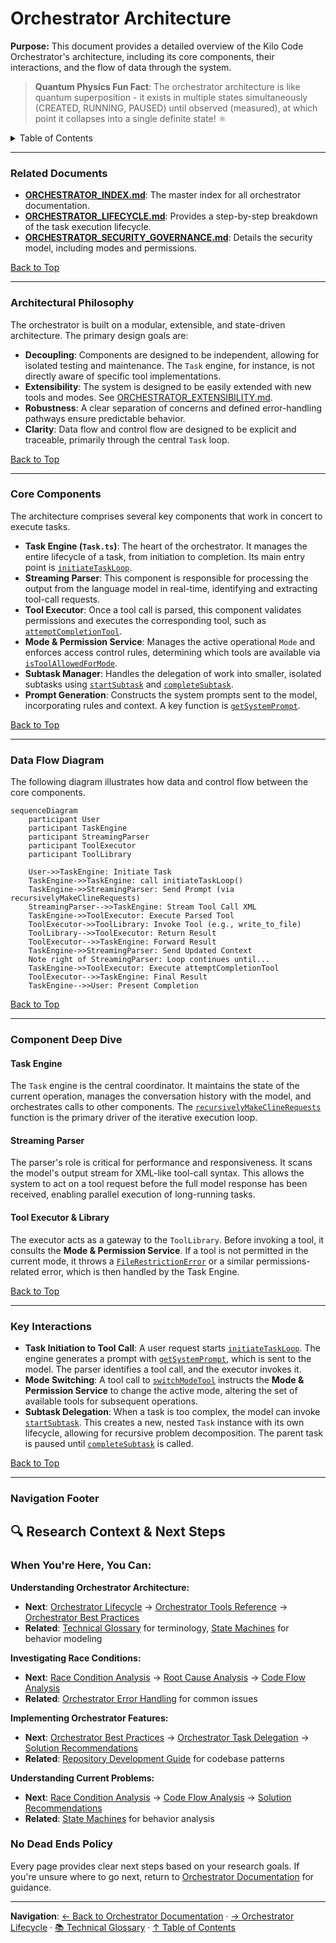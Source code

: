 # Orchestrator Architecture

**Purpose:** This document provides a detailed overview of the Kilo Code Orchestrator's architecture, including its core components, their interactions, and the flow of data through the system.

> **Quantum Physics Fun Fact**: The orchestrator architecture is like quantum superposition - it exists in multiple states simultaneously (CREATED, RUNNING, PAUSED) until observed (measured), at which point it collapses into a single definite state! ⚛️

<details>
<summary>Table of Contents</summary>

- [1. Related Documents](#related-documents)
- [2. Architectural Philosophy](#architectural-philosophy)
- [3. Core Components](#core-components)
- [4. Data Flow Diagram](#data-flow-diagram)
- [5. Component Deep Dive](#component-deep-dive)
- [6. Key Interactions](#key-interactions)
- [7. Navigation Footer](#navigation-footer)

</details>

---

### Related Documents

<a id="related-documents"></a>

- **[ORCHESTRATOR_INDEX.md](ORCHESTRATOR_INDEX.md)**: The master index for all orchestrator documentation.
- **[ORCHESTRATOR_LIFECYCLE.md](ORCHESTRATOR_LIFECYCLE.md)**: Provides a step-by-step breakdown of the task execution lifecycle.
- **[ORCHESTRATOR_SECURITY_GOVERNANCE.md](ORCHESTRATOR_SECURITY_GOVERNANCE.md)**: Details the security model, including modes and permissions.

[Back to Top](#orchestrator-architecture)

---

### Architectural Philosophy

<a id="architectural-philosophy"></a>

The orchestrator is built on a modular, extensible, and state-driven architecture. The primary design goals are:

- **Decoupling**: Components are designed to be independent, allowing for isolated testing and maintenance. The `Task` engine, for instance, is not directly aware of specific tool implementations.
- **Extensibility**: The system is designed to be easily extended with new tools and modes. See [ORCHESTRATOR_EXTENSIBILITY.md](ORCHESTRATOR_EXTENSIBILITY.md).
- **Robustness**: A clear separation of concerns and defined error-handling pathways ensure predictable behavior.
- **Clarity**: Data flow and control flow are designed to be explicit and traceable, primarily through the central `Task` loop.

[Back to Top](#orchestrator-architecture)

---

### Core Components

<a id="core-components"></a>

The architecture comprises several key components that work in concert to execute tasks.

- **Task Engine (`Task.ts`)**: The heart of the orchestrator. It manages the entire lifecycle of a task, from initiation to completion. Its main entry point is [`initiateTaskLoop`](/src/core/task/Task.ts#L1699).
- **Streaming Parser**: This component is responsible for processing the output from the language model in real-time, identifying and extracting tool-call requests.
- **Tool Executor**: Once a tool call is parsed, this component validates permissions and executes the corresponding tool, such as [`attemptCompletionTool`](/src/core/tools/attemptCompletionTool.ts#L35).
- **Mode & Permission Service**: Manages the active operational `Mode` and enforces access control rules, determining which tools are available via [`isToolAllowedForMode`](/src/shared/modes.ts#L167).
- **Subtask Manager**: Handles the delegation of work into smaller, isolated subtasks using [`startSubtask`](/src/core/task/Task.ts#L1628) and [`completeSubtask`](/src/core/task/Task.ts#L1669).
- **Prompt Generation**: Constructs the system prompts sent to the model, incorporating rules and context. A key function is [`getSystemPrompt`](/src/core/task/Task.ts#L2499).

[Back to Top](#orchestrator-architecture)

---

### Data Flow Diagram

<a id="data-flow-diagram"></a>

The following diagram illustrates how data and control flow between the core components.

```mermaid
sequenceDiagram
    participant User
    participant TaskEngine
    participant StreamingParser
    participant ToolExecutor
    participant ToolLibrary

    User->>TaskEngine: Initiate Task
    TaskEngine->>TaskEngine: call initiateTaskLoop()
    TaskEngine->>StreamingParser: Send Prompt (via recursivelyMakeClineRequests)
    StreamingParser-->>TaskEngine: Stream Tool Call XML
    TaskEngine->>ToolExecutor: Execute Parsed Tool
    ToolExecutor->>ToolLibrary: Invoke Tool (e.g., write_to_file)
    ToolLibrary-->>ToolExecutor: Return Result
    ToolExecutor-->>TaskEngine: Forward Result
    TaskEngine->>StreamingParser: Send Updated Context
    Note right of StreamingParser: Loop continues until...
    TaskEngine->>ToolExecutor: Execute attemptCompletionTool
    ToolExecutor-->>TaskEngine: Final Result
    TaskEngine-->>User: Present Completion
```

[Back to Top](#orchestrator-architecture)

---

### Component Deep Dive

<a id="component-deep-dive"></a>

#### Task Engine

The `Task` engine is the central coordinator. It maintains the state of the current operation, manages the conversation history with the model, and orchestrates calls to other components. The [`recursivelyMakeClineRequests`](/src/core/task/Task.ts#L1735) function is the primary driver of the iterative execution loop.

#### Streaming Parser

The parser's role is critical for performance and responsiveness. It scans the model's output stream for XML-like tool-call syntax. This allows the system to act on a tool request before the full model response has been received, enabling parallel execution of long-running tasks.

#### Tool Executor & Library

The executor acts as a gateway to the `ToolLibrary`. Before invoking a tool, it consults the **Mode & Permission Service**. If a tool is not permitted in the current mode, it throws a [`FileRestrictionError`](/src/shared/modes.ts#L157) or a similar permissions-related error, which is then handled by the Task Engine.

[Back to Top](#orchestrator-architecture)

---

### Key Interactions

<a id="key-interactions"></a>

- **Task Initiation to Tool Call**: A user request starts [`initiateTaskLoop`](/src/core/task/Task.ts#L1699). The engine generates a prompt with [`getSystemPrompt`](/src/core/task/Task.ts#L2499), which is sent to the model. The parser identifies a tool call, and the executor invokes it.
- **Mode Switching**: A tool call to [`switchModeTool`](/\src/core/tools/switchModeTool.ts#L8) instructs the **Mode & Permission Service** to change the active mode, altering the set of available tools for subsequent operations.
- **Subtask Delegation**: When a task is too complex, the model can invoke [`startSubtask`](/\src/core/task/Task.ts#L1628). This creates a new, nested `Task` instance with its own lifecycle, allowing for recursive problem decomposition. The parent task is paused until [`completeSubtask`](/\src/core/task/Task.ts#L1669) is called.

[Back to Top](#orchestrator-architecture)

---

### Navigation Footer

<a id="navigation-footer"></a>

## 🔍 Research Context & Next Steps

### When You're Here, You Can:

**Understanding Orchestrator Architecture:**

- **Next**: [Orchestrator Lifecycle](ORCHESTRATOR_LIFECYCLE.md) → [Orchestrator Tools Reference](ORCHESTRATOR_TOOLS_REFERENCE.md) → [Orchestrator Best Practices](ORCHESTRATOR_BEST_PRACTICES.md)
- **Related**: [Technical Glossary](../../GLOSSARY.md) for terminology, [State Machines](../architecture/state-machines/README.md) for behavior modeling

**Investigating Race Conditions:**

- **Next**: [Race Condition Analysis](../architecture/race-condition/README.md) → [Root Cause Analysis](../architecture/race-condition/ROOT_CAUSE_ANALYSIS.md) → [Code Flow Analysis](../architecture/race-condition/CODE_FLOW_ANALYSIS.md)
- **Related**: [Orchestrator Error Handling](ORCHESTRATOR_ERROR_HANDLING.md) for common issues

**Implementing Orchestrator Features:**

- **Next**: [Orchestrator Best Practices](ORCHESTRATOR_BEST_PRACTICES.md) → [Orchestrator Task Delegation](ORCHESTRATOR_TASK_DELEGATION.md) → [Solution Recommendations](../architecture/race-condition/SOLUTION_RECOMMENDATIONS.md)
- **Related**: [Repository Development Guide](../architecture/repository/DEVELOPMENT_GUIDE.md) for codebase patterns

**Understanding Current Problems:**

- **Next**: [Race Condition Analysis](../architecture/race-condition/README.md) → [Code Flow Analysis](../architecture/race-condition/CODE_FLOW_ANALYSIS.md) → [Solution Recommendations](../architecture/race-condition/SOLUTION_RECOMMENDATIONS.md)
- **Related**: [State Machines](../architecture/state-machines/README.md) for behavior analysis

### No Dead Ends Policy

Every page provides clear next steps based on your research goals. If you're unsure where to go next, return to [Orchestrator Documentation](README.md) for guidance.

---

**Navigation**: [← Back to Orchestrator Documentation](README.md) · [→ Orchestrator Lifecycle](ORCHESTRATOR_LIFECYCLE.md) · [📚 Technical Glossary](../../GLOSSARY.md) · [↑ Table of Contents](#research-context--next-steps)
